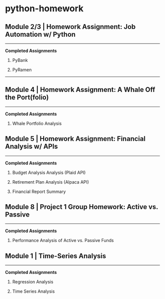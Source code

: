 # python-homework

## Module 2/3 | Homework Assignment: Job Automation w/ Python

---

**Completed Assignments**

1. PyBank

2. PyRamen

---

## Module 4 | Homework Assignment: A Whale Off the Port(folio)

---

**Completed Assignments**

1. Whale Portfolio Analysis


## Module 5 | Homework Assignment: Financial Analysis w/ APIs

---

**Completed Assignments**

1. Budget Analysis Analysis (Plaid API)

2. Retirement Plan Analysis (Alpaca API)

3. Financial Report Summary



## Module 8 | Project 1 Group Homework: Active vs. Passive

---

**Completed Assignments**

1. Performance Analysis of Active vs. Passive Funds



## Module 1 | Time-Series Analysis

---

**Completed Assignments**

1. Regression Analysis

2. Time Series Analysis



